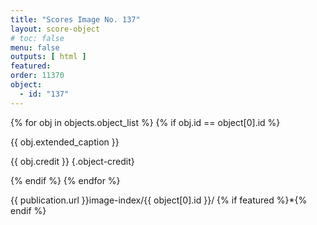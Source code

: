 ```yaml
---
title: "Scores Image No. 137"
layout: score-object
# toc: false
menu: false
outputs: [ html ]
featured: 
order: 11370
object:
  - id: "137"
---
```


{% for obj in objects.object_list %}
{% if obj.id == object[0].id %}

{{ obj.extended_caption }}

{{ obj.credit }} {.object-credit}

{% endif %}
{% endfor %}

<div class="object-credit object-url is-print-only">

{{ publication.url }}image-index/{{ object[0].id }}/ {% if featured %}*{% endif %}

</div>

